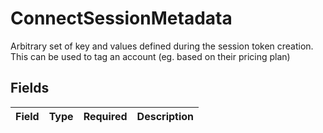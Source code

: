 # ConnectSessionMetadata

Arbitrary set of key and values defined during the session token creation. This can be used to tag an account (eg. based on their pricing plan)


## Fields

| Field       | Type        | Required    | Description |
| ----------- | ----------- | ----------- | ----------- |